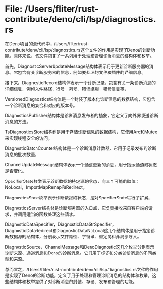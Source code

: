# File: /Users/fliter/rust-contribute/deno/cli/lsp/diagnostics.rs

在Deno项目的源代码中，/Users/fliter/rust-contribute/deno/cli/lsp/diagnostics.rs这个文件的作用是实现了Deno的诊断功能。具体来说，该文件包含了一系列用于处理和管理诊断消息的结构体和枚举。

首先，DiagnosticServerUpdateMessage结构体表示用于更新诊断服务器的消息。它包含有关诊断服务器的信息，例如要处理的文件和插件的详细信息。

接下来，DiagnosticRecord结构体表示一个诊断记录，包含有关一条诊断消息的详细信息，例如文件路径、行号、列号、错误级别、错误信息等。

VersionedDiagnostics结构体是一个封装了版本化诊断信息的数据结构，它包含一个诊断消息的集合和对应的版本号。

DiagnosticsPublisher结构体是诊断消息发布者的抽象，它定义了向外界发送诊断消息的方法。

TsDiagnosticsStore结构体是用于存储诊断信息的数据结构，它使用Arc和Mutex来实现线程安全的访问。

DiagnosticBatchCounter结构体是一个诊断消息计数器，它用于记录发布的诊断消息的批次数量。

ChannelUpdateMessage结构体表示一个通道更新的消息，用于指示通道的状态是否变化。

SpecifierState枚举表示诊断数据的特定源的状态，有三个可能的取值：NoLocal，ImportMapRemap和Redirect。

DiagnosticsState枚举表示诊断数据的状态，是对SpecifierState进行了扩展。

DiagnosticsServer结构体是诊断服务器的入口点，它负责接收来自客户端的请求，并调用适当的函数处理这些请求。

DiagnosticDataSpecifier，DiagnosticDataStrSpecifier，DiagnosticDataRedirect和DiagnosticDataNoLocal这几个结构体是用于指定诊断数据源的结构体，分别表示文件路径、字符串、重定向和非局部导入。

DiagnosticSource，ChannelMessage和DenoDiagnostic这几个枚举分别表示诊断来源、通道消息和Deno的诊断消息。它们用于标识和分类诊断消息的不同类型和来源。

总而言之，/Users/fliter/rust-contribute/deno/cli/lsp/diagnostics.rs文件的作用是实现了Deno的诊断功能，定义了用于处理和管理诊断消息的结构体和枚举。这些结构体和枚举提供了对诊断消息的封装、存储、发布和管理的功能。

